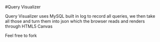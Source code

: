 
#Query Visualizer

Query Visualizer uses MySQL built in log to record all queries, we then take all those and turn them into json which the browser reads and renders through HTML5 Canvas



Feel free to fork
